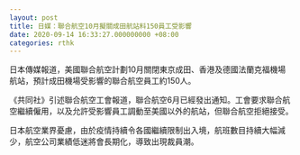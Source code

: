 ```yaml
---
layout: post
title: 日媒：聯合航空10月擬關成田航站料150員工受影響
date: 2020-09-14 16:33:27.000000000 +08:00
categories: rthk
---
```


日本傳媒報道，美國聯合航空計劃10月關閉東京成田、香港及德國法蘭克福機場航站，預計成田機場受影響的聯合航空員工約150人。

《共同社》引述聯合航空工會報道，聯合航空6月已經發出通知。工會要求聯合航空繼續僱用，以及允許受影響員工調動至美國以外的航站，但聯合航空拒絕接受。

日本航空業界憂慮，由於疫情持續令各國繼續限制出入境，航班數目持續大幅減少，航空公司業績低迷將會長期化，導致出現裁員潮。

